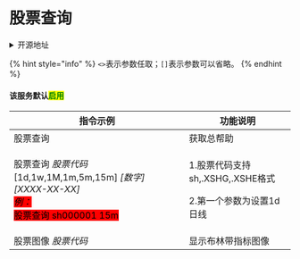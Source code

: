 # 股票查询

<details>

<summary>开源地址</summary>

[https://github.com/SonderXiaoming/stock-check](https://github.com/SonderXiaoming/stock-check)[](https://github.com/pcrbot/dailynews)

</details>

{% hint style="info" %}
`<>`表示参数任取；`[]`表示参数可以省略。
{% endhint %}

#### 该服务默认<mark style="color:green;">启用</mark>

| 指令示例                                                                                                                                                                                                                                                              | 功能说明                                                                                                                                                                                                   |
| ----------------------------------------------------------------------------------------------------------------------------------------------------------------------------------------------------------------------------------------------------------------- | ------------------------------------------------------------------------------------------------------------------------------------------------------------------------------------------------------ |
| 股票查询                                                                                                                                                                                                                                                              | 获取总帮助                                                                                                                                                                                                  |
| <p>股票查询 <em>股票代码</em> [1d,1w,1M,1m,5m,15m] <em>[数字]</em>  <em>[XXXX-XX-XX]</em><br><em><mark style="background-color:red;">例：</mark></em><br><em><mark style="background-color:red;"></mark></em><mark style="background-color:red;">股票查询 sh000001 15m</mark></p> | <p>1.股票代码支持sh,.XSHG,.XSHE格式</p><p>2.第一个参数为设置1d日线|1w周线|1M月线，不填默认日线</p><p>以及分钟线'1m','5m','15m','30m','60m'(月线是大写M)</p><p>3.第二个参数为设置总数，不填默认为5个</p><p>4.第三个参数为设置日期，不填默认今天(格式要正确，严格按照示例)</p><p>5.顺序可以打乱</p> |
| 股票图像 _股票代码_                                                                                                                                                                                                                                                       | 显示布林带指标图像                                                                                                                                                                                              |
